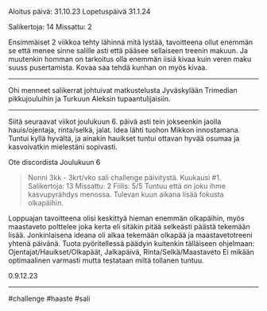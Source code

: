 Aloitus päivä: 31.10.23
Lopetuspäivä 31.1.24

Salikertoja: 14
Missattu: 2

Ensimmäiset 2 viikkoa tehty lähinnä mitä lystää, tavoitteena ollut enemmän se että menee sinne salille asti että pääsee sellaiseen treenin makuun. Ja muutenkin homman on tarkoitus olla enemmän iisiä kivaa kuin veren maku suuss pusertamista. Kovaa saa tehdä kunhan on myös kivaa.

---

 Ohi menneet salikerrat johtuivat matkustelusta Jyväskylään Trimedian pikkujouluihin ja Turkuun Aleksin tupaantulijaisiin.

---


Siitä seuraavat viikot joulukuun 6. päivä asti tein jokseenkin jaolla hauis/ojentaja, rinta/selkä, jalat. Idea lähti tuohon Mikkon innostamana. Tuntui kyllä hyvältä, ja ainakin hauikset tuntui ottavan hyvää osumaa ja kasvoivatkin mielestäni sopivasti. 

Ote discordista Joulukuun 6
>Nonni 3kk - 3krt/vko sali challenge päivitystä. Kuukausi #1. Salikertoja: 13 Missattu: 2 Fiilis: 5/5 Tuntuu että on joku ihme kasvupyrähdys menossa. Tulevan kuun aikana lisää fokusta olkapäihin.

Loppuajan tavoitteena olisi keskittyä hieman enemmän olkapäihin, myös maastaveto polttelee joka kerta eli sitäkin pitää selkeästi päästä tekemään lisää. Jonkinlaisena ideana oli alkaa tekemään olkapää ja maastavetotreeni yhtenä päivänä. Tuota pyöritellessä päädyin kuitenkin tälläiseen ohjelmaan: 
Ojentajat/Hauikset/Olkapäät,
Jalkapäivä,
Rinta/Selkä/Maastaveto
Ei mikään optimaalinen varmasti mutta testataan miltä tollanen tuntuu.

0.9.12.23

---
#challenge #haaste #sali


